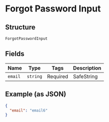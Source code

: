 
# Forgot Password Input

## Structure

`ForgotPasswordInput`

## Fields

| Name | Type | Tags | Description |
|  --- | --- | --- | --- |
| `email` | `string` | Required | SafeString |

## Example (as JSON)

```json
{
  "email": "email6"
}
```

